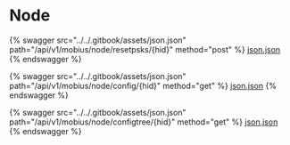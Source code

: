 # Node

{% swagger src="../../.gitbook/assets/json.json" path="/api/v1/mobius/node/resetpsks/{hid}" method="post" %}
[json.json](../../.gitbook/assets/json.json)
{% endswagger %}

{% swagger src="../../.gitbook/assets/json.json" path="/api/v1/mobius/node/config/{hid}" method="get" %}
[json.json](../../.gitbook/assets/json.json)
{% endswagger %}

{% swagger src="../../.gitbook/assets/json.json" path="/api/v1/mobius/node/configtree/{hid}" method="get" %}
[json.json](../../.gitbook/assets/json.json)
{% endswagger %}
